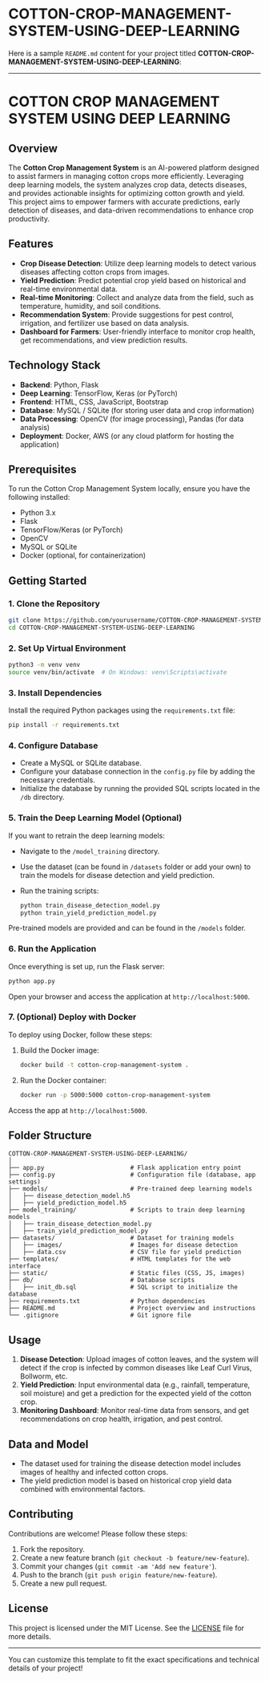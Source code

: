 # COTTON-CROP-MANAGEMENT-SYSTEM-USING-DEEP-LEARNING
Here is a sample `README.md` content for your project titled **COTTON-CROP-MANAGEMENT-SYSTEM-USING-DEEP-LEARNING**:

---

# COTTON CROP MANAGEMENT SYSTEM USING DEEP LEARNING

## Overview

The **Cotton Crop Management System** is an AI-powered platform designed to assist farmers in managing cotton crops more efficiently. Leveraging deep learning models, the system analyzes crop data, detects diseases, and provides actionable insights for optimizing cotton growth and yield. This project aims to empower farmers with accurate predictions, early detection of diseases, and data-driven recommendations to enhance crop productivity.

## Features

- **Crop Disease Detection**: Utilize deep learning models to detect various diseases affecting cotton crops from images.
- **Yield Prediction**: Predict potential crop yield based on historical and real-time environmental data.
- **Real-time Monitoring**: Collect and analyze data from the field, such as temperature, humidity, and soil conditions.
- **Recommendation System**: Provide suggestions for pest control, irrigation, and fertilizer use based on data analysis.
- **Dashboard for Farmers**: User-friendly interface to monitor crop health, get recommendations, and view prediction results.

## Technology Stack

- **Backend**: Python, Flask
- **Deep Learning**: TensorFlow, Keras (or PyTorch)
- **Frontend**: HTML, CSS, JavaScript, Bootstrap
- **Database**: MySQL / SQLite (for storing user data and crop information)
- **Data Processing**: OpenCV (for image processing), Pandas (for data analysis)
- **Deployment**: Docker, AWS (or any cloud platform for hosting the application)

## Prerequisites

To run the Cotton Crop Management System locally, ensure you have the following installed:

- Python 3.x
- Flask
- TensorFlow/Keras (or PyTorch)
- OpenCV
- MySQL or SQLite
- Docker (optional, for containerization)

## Getting Started

### 1. Clone the Repository

```bash
git clone https://github.com/yourusername/COTTON-CROP-MANAGEMENT-SYSTEM-USING-DEEP-LEARNING.git
cd COTTON-CROP-MANAGEMENT-SYSTEM-USING-DEEP-LEARNING
```

### 2. Set Up Virtual Environment

```bash
python3 -m venv venv
source venv/bin/activate  # On Windows: venv\Scripts\activate
```

### 3. Install Dependencies

Install the required Python packages using the `requirements.txt` file:

```bash
pip install -r requirements.txt
```

### 4. Configure Database

- Create a MySQL or SQLite database.
- Configure your database connection in the `config.py` file by adding the necessary credentials.
- Initialize the database by running the provided SQL scripts located in the `/db` directory.

### 5. Train the Deep Learning Model (Optional)

If you want to retrain the deep learning models:

- Navigate to the `/model_training` directory.
- Use the dataset (can be found in `/datasets` folder or add your own) to train the models for disease detection and yield prediction.
- Run the training scripts:
  
  ```bash
  python train_disease_detection_model.py
  python train_yield_prediction_model.py
  ```

Pre-trained models are provided and can be found in the `/models` folder.

### 6. Run the Application

Once everything is set up, run the Flask server:

```bash
python app.py
```

Open your browser and access the application at `http://localhost:5000`.

### 7. (Optional) Deploy with Docker

To deploy using Docker, follow these steps:

1. Build the Docker image:

   ```bash
   docker build -t cotton-crop-management-system .
   ```

2. Run the Docker container:

   ```bash
   docker run -p 5000:5000 cotton-crop-management-system
   ```

Access the app at `http://localhost:5000`.

## Folder Structure

```
COTTON-CROP-MANAGEMENT-SYSTEM-USING-DEEP-LEARNING/
│
├── app.py                        # Flask application entry point
├── config.py                     # Configuration file (database, app settings)
├── models/                       # Pre-trained deep learning models
│   ├── disease_detection_model.h5
│   ├── yield_prediction_model.h5
├── model_training/               # Scripts to train deep learning models
│   ├── train_disease_detection_model.py
│   ├── train_yield_prediction_model.py
├── datasets/                     # Dataset for training models
│   ├── images/                   # Images for disease detection
│   ├── data.csv                  # CSV file for yield prediction
├── templates/                    # HTML templates for the web interface
├── static/                       # Static files (CSS, JS, images)
├── db/                           # Database scripts
│   ├── init_db.sql               # SQL script to initialize the database
├── requirements.txt              # Python dependencies
├── README.md                     # Project overview and instructions
└── .gitignore                    # Git ignore file
```

## Usage

1. **Disease Detection**: Upload images of cotton leaves, and the system will detect if the crop is infected by common diseases like Leaf Curl Virus, Bollworm, etc.
2. **Yield Prediction**: Input environmental data (e.g., rainfall, temperature, soil moisture) and get a prediction for the expected yield of the cotton crop.
3. **Monitoring Dashboard**: Monitor real-time data from sensors, and get recommendations on crop health, irrigation, and pest control.

## Data and Model

- The dataset used for training the disease detection model includes images of healthy and infected cotton crops.
- The yield prediction model is based on historical crop yield data combined with environmental factors.

## Contributing

Contributions are welcome! Please follow these steps:

1. Fork the repository.
2. Create a new feature branch (`git checkout -b feature/new-feature`).
3. Commit your changes (`git commit -am 'Add new feature'`).
4. Push to the branch (`git push origin feature/new-feature`).
5. Create a new pull request.

## License

This project is licensed under the MIT License. See the [LICENSE](LICENSE) file for more details.

---

You can customize this template to fit the exact specifications and technical details of your project!
